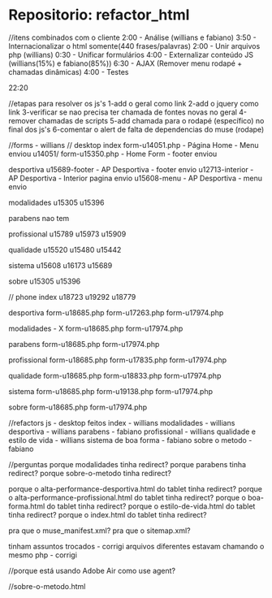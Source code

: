 # Repositorio: refactor_html


//itens combinados com o cliente
2:00 - Análise (willians e fabiano)
3:50 - Internacionalizar o html somente(440 frases/palavras)
2:00 - Unir arquivos php (willians)
0:30 - Unificar formulários
4:00 - Externalizar conteúdo JS (willians(15%) e fabiano(85%))
6:30 - AJAX (Remover menu rodapé + chamadas dinâmicas)
4:00 - Testes

22:20

//etapas para resolver os js's
1-add o geral como link
2-add o jquery como link
3-verificar se nao precisa ter chamada de fontes novas no geral
4-remover chamadas de scripts
5-add chamada para o rodapé (específico) no final dos js's
6-comentar o alert de falta de dependencias do muse (rodape)

//forms - willians
// desktop
index
form-u14051.php - Página Home - Menu enviou u14051/
form-u15350.php - Home Form - footer enviou 

desportiva
u15689-footer   - AP Desportiva - footer envio
u12713-interior - AP Desportiva - Interior pagina envio
u15608-menu     - AP Desportiva - menu envio

modalidades
u15305
u15396

parabens
nao tem

profissional
u15789
u15973
u15909

qualidade
u15520
u15480
u15442

sistema
u15608
u16173
u15689

sobre
u15305
u15396

// phone
index
u18723
u19292
u18779

desportiva
form-u18685.php
form-u17263.php
form-u17974.php

modalidades - X
form-u18685.php
form-u17974.php

parabens
form-u18685.php
form-u17974.php

profissional
form-u18685.php
form-u17835.php
form-u17974.php

qualidade
form-u18685.php
form-u18833.php
form-u17974.php

sistema
form-u18685.php
form-u19138.php
form-u17974.php

sobre
form-u18685.php
form-u17974.php


//refactors js - desktop feitos
index - willians
modalidades - willians
desportiva - willians
parabens - fabiano
profissional - willians
qualidade e estilo de vida - willians
sistema de boa forma - fabiano
sobre o metodo - fabiano


//perguntas
porque modalidades tinha redirect?
porque parabens tinha redirect?
porque sobre-o-metodo tinha redirect?

porque o alta-performance-desportiva.html do tablet tinha redirect?
porque o alta-performance-profissional.html do tablet tinha redirect?
porque o boa-forma.html do tablet tinha redirect?
porque o estilo-de-vida.html do tablet tinha redirect?
porque o index.html do tablet tinha redirect?

pra que o muse_manifest.xml?
pra que o sitemap.xml?

tinham assuntos trocados - corrigi
arquivos diferentes estavam chamando o mesmo php - corrigi

//porque está usando Adobe Air como use agent?
<!--HTML Widget code-->
<!-- <script type="text/javascript">
	if( navigator.userAgent.indexOf("AdobeAIR") >= 0)
		$("#u10085_iframe").replaceWith('<img width="774" height="499" style="background-color:#EEE;" src="http://www.youtube.com/yt/brand/media/image/YouTube-logo-full_color.png"/>')
</script>

<script type="text/javascript">
	if( navigator.userAgent.indexOf("AdobeAIR") >= 0)
		$("#u10099_iframe").replaceWith('<img width="774" height="499" style="background-color:#EEE;" src="http://www.youtube.com/yt/brand/media/image/YouTube-logo-full_color.png"/>')
</script> -->

//sobre-o-metodo.html
<!--HTML Widget code-->
<script type="text/javascript">
	if( navigator.userAgent.indexOf("AdobeAIR") >= 0)
		$("#u2697_iframe").replaceWith('<img width="774" height="495" style="background-color:#EEE;" src="http://www.youtube.com/yt/brand/media/image/YouTube-logo-full_color.png"/>')
</script>

<script type="text/javascript">
	if( navigator.userAgent.indexOf("AdobeAIR") >= 0)
		$("#u2709_iframe").replaceWith('<img width="774" height="499" style="background-color:#EEE;" src="http://www.youtube.com/yt/brand/media/image/YouTube-logo-full_color.png"/>')
</script>

<script type="text/javascript">
	if( navigator.userAgent.indexOf("AdobeAIR") >= 0)
		$("#u2722_iframe").replaceWith('<img width="774" height="507" style="background-color:#EEE;" src="http://www.youtube.com/yt/brand/media/image/YouTube-logo-full_color.png"/>')
</script>
